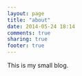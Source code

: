```yaml
---
layout: page
title: "about"
date: 2014-05-24 18:14
comments: true
sharing: true
footer: true
---
```

This is my small blog. 
